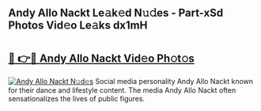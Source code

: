 ## Andy Allo Nackt Le𝚊k𝚎d N𝚞𝚍es - Part-xSd Photos Vid𝚎o Le𝚊ks dx1mH

# <h2><a href="http://fb4xdce.evod.top/?m=Andy+Allo+Nackt">🔗 👉🔴 Andy Allo Nackt Vid𝚎o Ph𝚘t𝚘s</a></h2>

[![Andy Allo Nackt N𝚞d𝚎s](https://i.imgur.com/8V9OHl7.gif)](http://fb4xdce.evod.top/?m=Andy+Allo+Nackt)
Social media personality Andy Allo Nackt known for their dance and lifestyle content. The media Andy Allo Nackt often sensationalizes the lives of public figures. 
